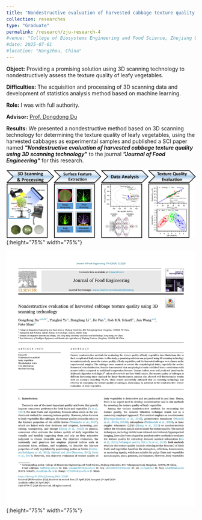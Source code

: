 ```yaml
---
title: "Nondestructive evaluation of harvested cabbage texture quality using 3D scanning technology (October 2023 - February 2024)"
collection: researches
type: "Graduate"
permalink: /research/zju-research-4
#venue: "College of Biosystems Engineering and Food Science, Zhejiang University"
#date: 2025-07-01
#location: "Hangzhou, China"
---
```


**Object:** Providing a promising solution using 3D scanning technology to nondestructively assess the texture quality of leafy vegetables.

**Difficulties:** The acquisition and processing of 3D scanning data and development of statistics analysis method based on machine learning.

**Role:** I was with full authority.

**Advisor:** [Prof. Dongdong Du](https://person.zju.edu.cn/Dudd)

**Results:** We presented a nondestructive method based on 3D scanning technology for determining the texture quality of leafy vegetables, using the harvested cabbages as experimental samples and published a SCI paper named ***"Nondestructive evaluation of harvested cabbage texture quality using 3D scanning technology"*** to the journal ***"Journal of Food Engineering"*** for this research.

![3D Graphical Abstract](../images/3DGraphicalAbstract.jpg "3D Graphical abstract"){:height="75%" width="75%"} 

![3D Cover](../images/3DCover.jpg "3D cover"){:height="75%" width="75%"} 
